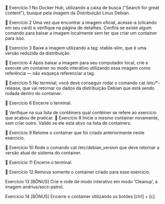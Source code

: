 🚀 Exercício 1
No Docker Hub, utilizando a caixa de busca ("Search for great content"), busque pela imagem da Distribuição Linux Debian.

🚀 Exercício 2
Uma vez que encontrar a imagem oficial, acesse-a (clicando em seu card) e verifique na página de detalhes. Confira se existe algum comando para baixar a imagem localmente sem ter que criar um container para isso.

🚀 Exercício 3
Baixe a imagem utilizando a tag: stable-slim, que é uma versão reduzida da distribuição.

🚀 Exercício 4
Após baixar a imagem para seu computador local, crie e execute um container no modo interativo utilizando essa imagem como referência — não esqueça referenciar a tag.

🚀 Exercício 5
No terminal, você deve conseguir rodar o comando cat /etc/*-release, que vai retornar os dados da distribuição Debian que está sendo rodada dentro do container.

🚀 Exercício 6
Encerre o terminal.

🚀 Verifique na sua lista de contêiners qual contêiner se refere ao exercício que acabou de praticar.
🚀 Exercício 8
Inicie o mesmo container novamente, sem criar outro. Valide se ele está ativo na lista de containers.

🚀 Exercício 9
Retome o container que foi criado anteriormente neste exercício.

🚀 Exercício 10
Rode o comando cat /etc/debian_version que deve retornar a versão atual do sistema do container.

🚀 Exercício 11
Encerre o terminal.

🚀 Exercício 12
Remova somente o container criado para esse exercício.

Exercício 13
[BÔNUS] Crie e rode de modo interativo em modo ‘Cleanup’, a imagem andrius/ascii-patrol.

Exercício 14
[BÔNUS] Encerre o container utilizando os botões [ctrl] + [c].


